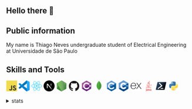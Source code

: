 ## Hello there 👋

## Public information

My name is Thiago Neves undergraduate student of Electrical Engineering at Universidade de São Paulo

## Skills and Tools

<code><img height="30" src="https://raw.githubusercontent.com/devicons/devicon/master/icons/javascript/javascript-original.svg"></code>
<code><img height="30" src="https://raw.githubusercontent.com/github/explore/80688e429a7d4ef2fca1e82350fe8e3517d3494d/topics/visual-studio-code/visual-studio-code.png"></code>
<code><img height="30" src="https://raw.githubusercontent.com/devicons/devicon/master/icons/react/react-original.svg"></code>
<code><img height="30" src="https://raw.githubusercontent.com/devicons/devicon/daca2d1577e9ba62674a864f232320f03f0b6d5d/icons/nextjs/nextjs-original.svg"></code>
<code><img height="30" src="https://raw.githubusercontent.com/github/explore/80688e429a7d4ef2fca1e82350fe8e3517d3494d/topics/nodejs/nodejs.png"></code>
<code><img height="30" src="https://github.com/devicons/devicon/blob/master/icons/github/github-original.svg"></code>
<code><img height="30" src="https://github.com/devicons/devicon/blob/master/icons/csharp/csharp-original.svg"></code>
<code><img height="30" src="https://github.com/devicons/devicon/blob/master/icons/mongodb/mongodb-original.svg"></code>
<code><img height="30" src="https://github.com/devicons/devicon/blob/master/icons/c/c-original.svg"></code>
<code><img height="30" src="https://github.com/devicons/devicon/blob/master/icons/cplusplus/cplusplus-original.svg"></code>
<code><img height="30" src="https://github.com/devicons/devicon/blob/master/icons/express/express-original.svg"></code>
<code><img height="30" src="https://github.com/devicons/devicon/blob/master/icons/java/java-plain-wordmark.svg"></code>
<code><img height="30" src="https://github.com/devicons/devicon/blob/master/icons/powershell/powershell-original.svg"></code>
<code><img height="30" src="https://github.com/devicons/devicon/blob/master/icons/python/python-original.svg"></code>
<details>
  <summary>stats</summary>
  
  
  [![stats](https://github-readme-stats.vercel.app/api?username=thiagoneves2)](https://github.com/anuraghazra/github-readme-stats)
 ![langs](https://github-readme-stats.vercel.app/api/top-langs/?username=thiagoneves2&layout=compact&theme=tokyonight&include_all_commits=true&count_private=true&text_color=FFFF)

